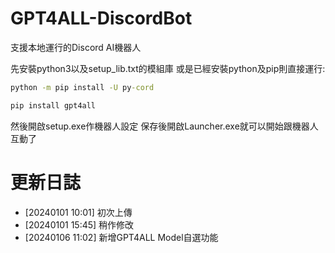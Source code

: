 # GPT4ALL-DiscordBot

支援本地運行的Discord AI機器人

先安裝python3以及setup_lib.txt的模組庫
或是已經安裝python及pip則直接運行:
```cmd
python -m pip install -U py-cord

pip install gpt4all
```

然後開啟setup.exe作機器人設定
保存後開啟Launcher.exe就可以開始跟機器人互動了

# 更新日誌
- [20240101 10:01] 初次上傳
- [20240101 15:45] 稍作修改
- [20240106 11:02] 新增GPT4ALL Model自選功能
